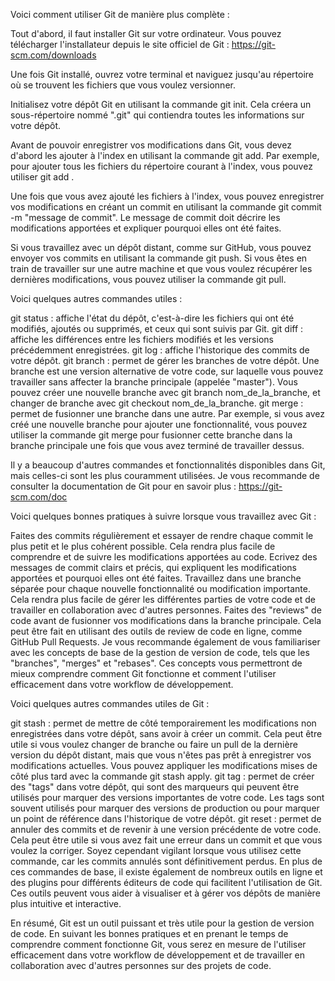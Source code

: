 Voici comment utiliser Git de manière plus complète :

Tout d'abord, il faut installer Git sur votre ordinateur. Vous pouvez télécharger l'installateur depuis le site officiel de Git : https://git-scm.com/downloads

Une fois Git installé, ouvrez votre terminal et naviguez jusqu'au répertoire où se trouvent les fichiers que vous voulez versionner.

Initialisez votre dépôt Git en utilisant la commande git init. Cela créera un sous-répertoire nommé ".git" qui contiendra toutes les informations sur votre dépôt.

Avant de pouvoir enregistrer vos modifications dans Git, vous devez d'abord les ajouter à l'index en utilisant la commande git add. Par exemple, pour ajouter tous les fichiers du répertoire courant à l'index, vous pouvez utiliser git add .

Une fois que vous avez ajouté les fichiers à l'index, vous pouvez enregistrer vos modifications en créant un commit en utilisant la commande git commit -m "message de commit". Le message de commit doit décrire les modifications apportées et expliquer pourquoi elles ont été faites.

Si vous travaillez avec un dépôt distant, comme sur GitHub, vous pouvez envoyer vos commits en utilisant la commande git push. Si vous êtes en train de travailler sur une autre machine et que vous voulez récupérer les dernières modifications, vous pouvez utiliser la commande git pull.

Voici quelques autres commandes utiles :

git status : affiche l'état du dépôt, c'est-à-dire les fichiers qui ont été modifiés, ajoutés ou supprimés, et ceux qui sont suivis par Git.
git diff : affiche les différences entre les fichiers modifiés et les versions précédemment enregistrées.
git log : affiche l'historique des commits de votre dépôt.
git branch : permet de gérer les branches de votre dépôt. Une branche est une version alternative de votre code, sur laquelle vous pouvez travailler sans affecter la branche principale (appelée "master"). Vous pouvez créer une nouvelle branche avec git branch nom_de_la_branche, et changer de branche avec git checkout nom_de_la_branche.
git merge : permet de fusionner une branche dans une autre. Par exemple, si vous avez créé une nouvelle branche pour ajouter une fonctionnalité, vous pouvez utiliser la commande git merge pour fusionner cette branche dans la branche principale une fois que vous avez terminé de travailler dessus.

Il y a beaucoup d'autres commandes et fonctionnalités disponibles dans Git, mais celles-ci sont les plus couramment utilisées. Je vous recommande de consulter la documentation de Git pour en savoir plus : https://git-scm.com/doc

Voici quelques bonnes pratiques à suivre lorsque vous travaillez avec Git :

Faites des commits régulièrement et essayer de rendre chaque commit le plus petit et le plus cohérent possible. Cela rendra plus facile de comprendre et de suivre les modifications apportées au code.
Ecrivez des messages de commit clairs et précis, qui expliquent les modifications apportées et pourquoi elles ont été faites.
Travaillez dans une branche séparée pour chaque nouvelle fonctionnalité ou modification importante. Cela rendra plus facile de gérer les différentes parties de votre code et de travailler en collaboration avec d'autres personnes.
Faites des "reviews" de code avant de fusionner vos modifications dans la branche principale. Cela peut être fait en utilisant des outils de review de code en ligne, comme GitHub Pull Requests.
Je vous recommande également de vous familiariser avec les concepts de base de la gestion de version de code, tels que les "branches", "merges" et "rebases". Ces concepts vous permettront de mieux comprendre comment Git fonctionne et comment l'utiliser efficacement dans votre workflow de développement.

Voici quelques autres commandes utiles de Git :

git stash : permet de mettre de côté temporairement les modifications non enregistrées dans votre dépôt, sans avoir à créer un commit. Cela peut être utile si vous voulez changer de branche ou faire un pull de la dernière version du dépôt distant, mais que vous n'êtes pas prêt à enregistrer vos modifications actuelles. Vous pouvez appliquer les modifications mises de côté plus tard avec la commande git stash apply.
git tag : permet de créer des "tags" dans votre dépôt, qui sont des marqueurs qui peuvent être utilisés pour marquer des versions importantes de votre code. Les tags sont souvent utilisés pour marquer des versions de production ou pour marquer un point de référence dans l'historique de votre dépôt.
git reset : permet de annuler des commits et de revenir à une version précédente de votre code. Cela peut être utile si vous avez fait une erreur dans un commit et que vous voulez la corriger. Soyez cependant vigilant lorsque vous utilisez cette commande, car les commits annulés sont définitivement perdus.
En plus de ces commandes de base, il existe également de nombreux outils en ligne et des plugins pour différents éditeurs de code qui facilitent l'utilisation de Git. Ces outils peuvent vous aider à visualiser et à gérer vos dépôts de manière plus intuitive et interactive.

En résumé, Git est un outil puissant et très utile pour la gestion de version de code. En suivant les bonnes pratiques et en prenant le temps de comprendre comment fonctionne Git, vous serez en mesure de l'utiliser efficacement dans votre workflow de développement et de travailler en collaboration avec d'autres personnes sur des projets de code.
